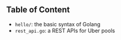 ## Table of Content
- `hello/`: the basic syntax of Golang
- `rest_api.go`: a REST APIs for Uber pools
